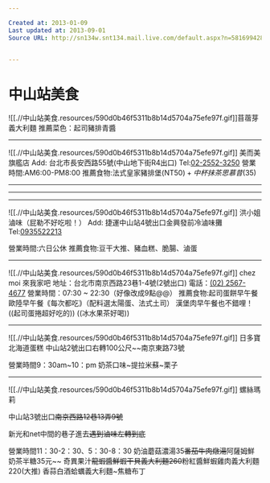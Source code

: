 ```yaml
---

Created at: 2013-01-09
Last updated at: 2013-09-01
Source URL: http://sn134w.snt134.mail.live.com/default.aspx?n=581699428&rru=inbox&fid=1&fav=1#n=96189020&rru=inbox&fid=1&fav=1&mid=58423bb3-59c8-11e2-aa7f-00237de461dc


---
```


# 中山站美食


![[.//中山站美食.resources/590d0b46f5311b8b14d5704a75efe97f.gif]]苜蓿芽義大利麵
推薦菜色：起司豬排青醬

* * *

![[.//中山站美食.resources/590d0b46f5311b8b14d5704a75efe97f.gif]]
美而美旗艦店
Add: 台北市長安西路55號(中山地下街R4出口)
Tel:[02-2552-3250](tel:02-2552-3250)
營業時間:AM6:00-PM8:00
推薦食物:法式皇家豬排堡(NT$50)+中杯抹茶思慕昔($35)

* * *

* * *

* * *

![[.//中山站美食.resources/590d0b46f5311b8b14d5704a75efe97f.gif]]
洪小姐滷味（屁勒不好吃啦！）
Add: 捷運中山站4號出口金興發前冷滷味攤
Tel:[0935522213](tel:0935522213)

營業時間:六日公休
推薦食物:豆干大推、豬血糕、脆腸、滷蛋

* * *

![[.//中山站美食.resources/590d0b46f5311b8b14d5704a75efe97f.gif]]
chez moi 來我家吧
地址：台北市南京西路23巷1-4號(2號出口)
電話：[(02) 2567-4677](tel:(02)%202567-4677)
營業時間：07:30 ~ 22:30（好像改成9點@@）
推薦食物:起司蛋餅早午餐
歐陸早午餐｟每次都吃｠（配料選太陽蛋、法式土司）
漢堡肉早午餐也不錯哩！
((起司蛋捲超好吃的))
((冰水果茶好喝))

* * *

![[.//中山站美食.resources/590d0b46f5311b8b14d5704a75efe97f.gif]]
日多寶北海道蛋糕 中山站2號出口右轉100公尺~~南京東路73號

營業時間9：30am~10：pm
奶茶口味~提拉米蘇~栗子

* * *

![[.//中山站美食.resources/590d0b46f5311b8b14d5704a75efe97f.gif]]
螺絲瑪莉

中山站3號出口~~南京西路12巷13弄9號~~

新光和net中間的巷子進去~~遇到滷味左轉到底~~

營業時間11：30-2：30、5：30-8：30
奶油蘑菇濃湯35~~番茄牛肉燉湯~~阿薩姆鮮奶茶半糖35元~~
奇異果汁~~龍蝦醬鮮蝦干貝義大利麵260~~粉紅醬鮮蝦雞肉義大利麵220(大推)
香蒜白酒蛤蠣義大利麵~焦糖布丁

